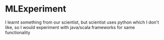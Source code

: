# MLExperiment
I learnt something from our scientist, but scientist uses python which I don't like, so I would experiment with java/scala frameworks for same functionality
